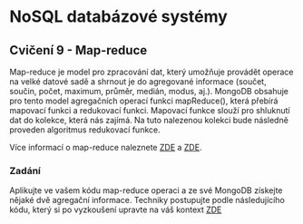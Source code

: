 # NoSQL databázové systémy

## Cvičení 9 - Map-reduce

Map-reduce je model pro zpracování dat, který umožňuje provádět operace na velké datové sadě a shrnout je do agregované informace (součet, součin, počet, maximum, průměr, medián, modus, aj.). MongoDB obsahuje pro tento model agregačních operací funkci mapReduce(), která přebírá mapovací funkci a redukovací funkci. Mapovací funkce slouží pro shluknutí dat do kolekce, která nás zajímá. Na tuto nalezenou kolekci bude následně proveden algoritmus redukovací funkce.

Více informací o map-reduce naleznete [ZDE](https://www.geeksforgeeks.org/mongodb-map-reduce/) a [ZDE](https://www.mongodb.com/docs/manual/core/map-reduce/).

### Zadání

Aplikujte ve vašem kódu map-reduce operaci a ze své MongoDB získejte nějaké dvě agregační informace. Techniky postupujte podle následujícího kódu, který si po vyzkoušení upravte na váš kontext [ZDE](http://aimotion.blogspot.com/2010/08/mapreduce-with-mongodb-and-python.html)



